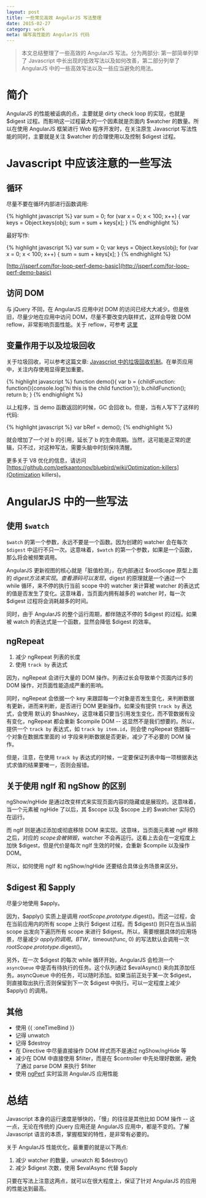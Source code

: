 ```yaml
---
layout: post
title: 一些常见高效 AngularJS 写法整理
date: 2015-02-27
category: work
meta: 编写高性能的 AngularJS 代码
---
```


> 本文总结整理了一些高效的 AngularJS 写法。分为两部分: 第一部简单列举了 Javascript 中长出现的低效写法以及如何改善，第二部分列举了 AngularJS 中的一些高效写法以及一些应当避免的用法。

# 简介

AngularJS 的性能被诟病的点，主要就是 dirty check loop 的实现，也就是 $digest 过程。而影响这一过程最大的一个因素就是页面内 $watcher 的数量。所以在使用 AngularJS 框架进行 Web 程序开发时，在关注原生 Javascript 写法性能的同时，主要就是关注 $watcher 的合理使用以及控制 $digest 过程。

# Javascript 中应该注意的一些写法

## 循环

尽量不要在循环内部进行函数调用:

{% highlight javascript %}
var sum = 0;
for (var x = 0; x < 100; x++) {
  var keys = Object.keys(obj);
  sum = sum + keys[x];
}
{% endhighlight %}

最好写作:

{% highlight javascript %}
var sum = 0;
var keys = Object.keys(obj);
for (var x = 0; x < 100; x++) {
  sum = sum + keys[x];
}
{% endhighlight %}

[http://jsperf.com/for-loop-perf-demo-basic](http://jsperf.com/for-loop-perf-demo-basic)

## 访问 DOM

与 jQuery 不同，在 AngularJS 应用中对 DOM 的访问已经大大减少。但是依旧，尽量少地在应用中访问 DOM，尽量不要改变内联样式，这样会导致 DOM reflow，非常影响页面性能。关于 reflow，可参考 [这里](http://www-archive.mozilla.org/newlayout/doc/reflow.html)

## 变量作用于以及垃圾回收

关于垃圾回收，可以参考这篇文章: [Javascript 中的垃圾回收机制](https://blog.xiaoba.me/2013/05/07/garbage-collection-in-javascript.html)。在单页应用中，关注内存使用显得更加重要。

{% highlight javascript %}
function demo(){
    var b = {childFunction: function(){console.log('hi this is the child function')};
    b.childFunction();
    return b;
  }
{% endhighlight %}

以上程序，当 demo 函数返回的时候，GC 会回收 b。但是，当有人写下了这样的代码:

{% highlight javascript %}
var bRef = demo();
{% endhighlight %}

就会增加了一个对 b 的引用，延长了 b 的生命周期。当然，这可能是正常的逻辑，只不过，对这种写法，需要头脑中时刻保持清醒。

更多关于 V8 优化的信息，请访问 [https://github.com/petkaantonov/bluebird/wiki/Optimization-killers](Optimization killers)。

# AngularJS 中的一些写法

## 使用 `$watch`

`$watch` 的第一个参数，永远不要是一个函数。因为创建的 watcher 会在每次 `$digest` 中运行不只一次。这意味着，`$watch` 的第一个参数，如果是一个函数，那么将会被频繁调用。

AngularJS 更新视图的核心就是「脏值检测」，在内部通过 $rootScope 原型上面的 $digest 方法来实现。查看源码可以发现，$digest 的原理就是一个通过一个 while 循环，来不停的执行当前 scope 中的 watcher 来计算被 watcher 的表达式的值是否发生了变化。这意味着，当页面内拥有越多的 watcher 时，每一次 $digest 过程将会消耗越多的时间。

同时，由于 AngularJS 的整个运行周期，都伴随这不停的 $digest 的过程。如果被 watch 的表达式是一个函数，显然会降低 $digest 的效率。

## ngRepeat

1. 减少 ngRepeat 列表的长度
2. 使用 `track by` 表达式

因为，ngRepeat 会进行大量的 DOM 操作。列表过长会导致单个页面内过多的 DOM 操作，对页面性能造成严重的影响。

同时，ngRepeat 会依据一个 key 来跟踪每一个对象是否发生变化，来判断数据有更新，进而来判断，是否进行 DOM 更新操作。如果没有提供 `track by` 表达式，会使用 默认的 $hashkey，这意味着只要当引用发生变化，而不管数据有没有变化，ngRepeat 都会重新 $compile DOM -- 这显然不是我们想要的。所以，提供一个 `track by` 表达式，如 `track by item.id`，则会使 ngRepeat 依据每一个对象在数据库里面的 id 字段来判断数据是否更新，减少了不必要的 DOM 操作。

但是，注意，在使用 `track by` 表达式的时候，一定要保证列表中每一项根据表达式求值的结果要唯一，否则会报错。

## 关于使用 ngIf 和 ngShow 的区别

ngShow/ngHide 是通过改变样式来实现页面内容的隐藏或是展现的。这意味着，当一个元素被 ngHide 了以后，其 $scope 以及 $scope 上的 $watcher 实际仍在运行。

而 ngIf 则是通过添加或彻底移除 DOM 来实现。这意味，当页面元素被 ngIf 移除之后，对应的 $scope 会被销毁，$watcher 不会再运行。这看上去会在一定程度上加快 $digest，但是代价是每次 ngIf 生效的时候，会重新 $compile 以及操作 DOM。

所以，如何使用 ngIf 和 ngShow/ngHide 还要结合具体业务场景来区分。

## $digest 和 $apply

尽量少地使用 $apply。

因为，$apply() 实质上是调用 $rootScope.prototype.$digest()。而这一过程，会在当前应用内的所有 scope 上执行 $digest 过程。而 $digest() 则只在当从当前 scope 出发向下遍历所有 scope 来进行 $digest。所以，需要根据具体的应用场景，尽量减少 $apply 的调用。BTW，$timeout(func, 0) 的写法默认会调用一次 $rootScope.prototype.$digest()。

另外，在一次 $digest 的每次 while 循环开始，AngularJS 会检测一个 `asyncQueue` 中是否有待执行的任务。这个队列通过 $evalAsync() 来向其添加任务。asyncQueue 中的任务，可以随时添加。如果当前正处于某一次 $digest，则直接取出执行;否则保留到下一次 $digest 中执行。可以一定程度上减少 $apply() 的调用。

## 其他
* 使用 \{\{ :oneTimeBind \}\}
* 记得 unwatch
* 记得 $destroy
* 在 Directive 中尽量直接操作 DOM 样式而不是通过 ngShow/ngHide 等
* 减少在 DOM 中直接使用 $filter，而是在 $controller 中先处理好数据，避免了通过 parse DOM 来执行 $filter
* 使用 [ngPerf](https://github.com/ibigbug/ngPerf/) 实时监测 AngularJS 应用性能 

# 总结

Javascript 本身的运行速度是够快的，「慢」的往往是其他比如 DOM 操作 -- 这一点，无论在传统的 jQuery 应用还是 AngularJS 应用中，都是不变的。了解 Javascript 语言的本质，掌握框架的特性，是非常有必要的。

关于 AngularJS 性能优化，最重要的就是以下两点:

1. 减少 watcher 的数量，unwatch 和 $destroy()
2. 减少 $digest 次数，使用 $evalAsync 代替 $apply

只要在写法上注意这两点，就可以在很大程度上，保证了针对 AngularJS 的应用的性能达到最高。
